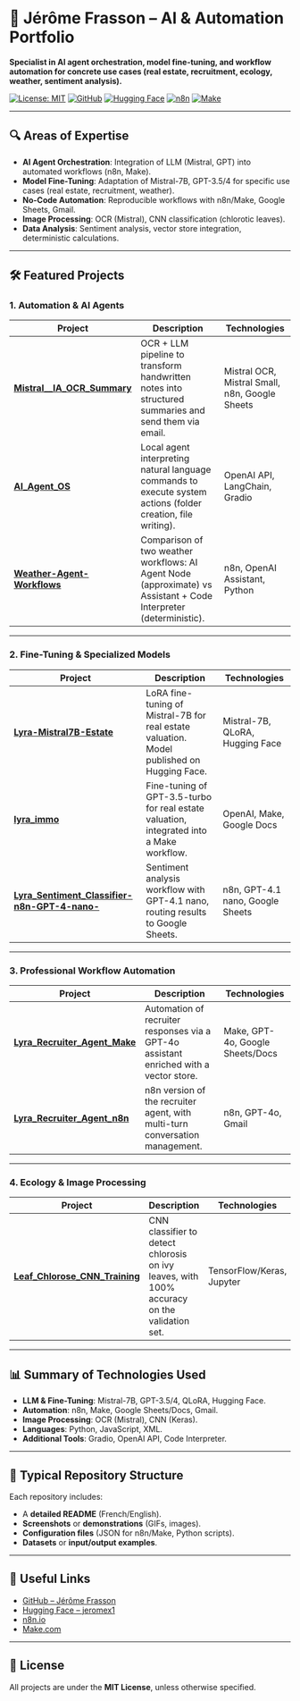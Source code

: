 # 🚀 Jérôme Frasson – AI & Automation Portfolio
**Specialist in AI agent orchestration, model fine-tuning, and workflow automation for concrete use cases (real estate, recruitment, ecology, weather, sentiment analysis).**

[![License: MIT](https://img.shields.io/badge/License-MIT-yellow.svg)](https://opensource.org/licenses/MIT)
[![GitHub](https://img.shields.io/badge/GitHub-40%2B%20repos-black)](https://github.com/Jerome-openclassroom)
[![Hugging Face](https://img.shields.io/badge/🤗-Hugging%20Face-blue)](https://huggingface.co/jeromex1)
[![n8n](https://img.shields.io/badge/n8n-Automation-green)](https://n8n.io)
[![Make](https://img.shields.io/badge/Make-Workflow%20Automation-orange)](https://www.make.com/)

---

## 🔍 Areas of Expertise
- **AI Agent Orchestration**: Integration of LLM (Mistral, GPT) into automated workflows (n8n, Make).
- **Model Fine-Tuning**: Adaptation of Mistral-7B, GPT-3.5/4 for specific use cases (real estate, recruitment, weather).
- **No-Code Automation**: Reproducible workflows with n8n/Make, Google Sheets, Gmail.
- **Image Processing**: OCR (Mistral), CNN classification (chlorotic leaves).
- **Data Analysis**: Sentiment analysis, vector store integration, deterministic calculations.

---

## 🛠️ Featured Projects

### 1. Automation & AI Agents
| Project | Description | Technologies |
|---------|-------------|--------------|
| **[Mistral__IA_OCR_Summary](https://github.com/Jerome-openclassroom/Mistral__IA_OCR_Summary)** | OCR + LLM pipeline to transform handwritten notes into structured summaries and send them via email. | Mistral OCR, Mistral Small, n8n, Google Sheets |
| **[AI_Agent_OS](https://github.com/Jerome-openclassroom/AI_Agent_OS)** | Local agent interpreting natural language commands to execute system actions (folder creation, file writing). | OpenAI API, LangChain, Gradio |
| **[Weather-Agent-Workflows](https://github.com/Jerome-openclassroom/Weather-Agent-Workflows)** | Comparison of two weather workflows: AI Agent Node (approximate) vs Assistant + Code Interpreter (deterministic). | n8n, OpenAI Assistant, Python |

---

### 2. Fine-Tuning & Specialized Models
| Project | Description | Technologies |
|---------|-------------|--------------|
| **[Lyra-Mistral7B-Estate](https://github.com/Jerome-openclassroom/Lyra-Mistral7B-Estate)** | LoRA fine-tuning of Mistral-7B for real estate valuation. Model published on Hugging Face. | Mistral-7B, QLoRA, Hugging Face |
| **[lyra_immo](https://github.com/Jerome-openclassroom/lyra_immo)** | Fine-tuning of GPT-3.5-turbo for real estate valuation, integrated into a Make workflow. | OpenAI, Make, Google Docs |
| **[Lyra_Sentiment_Classifier-n8n-GPT-4-nano-](https://github.com/Jerome-openclassroom/Lyra_Sentiment_Classifier-n8n-GPT-4-nano-)** | Sentiment analysis workflow with GPT-4.1 nano, routing results to Google Sheets. | n8n, GPT-4.1 nano, Google Sheets |

---

### 3. Professional Workflow Automation
| Project | Description | Technologies |
|---------|-------------|--------------|
| **[Lyra_Recruiter_Agent_Make](https://github.com/Jerome-openclassroom/Lyra_Recruiter_Agent_Make)** | Automation of recruiter responses via a GPT-4o assistant enriched with a vector store. | Make, GPT-4o, Google Sheets/Docs |
| **[Lyra_Recruiter_Agent_n8n](https://github.com/Jerome-openclassroom/Lyra_Recruiter_Agent_n8n)** | n8n version of the recruiter agent, with multi-turn conversation management. | n8n, GPT-4o, Gmail |

---

### 4. Ecology & Image Processing
| Project | Description | Technologies |
|---------|-------------|--------------|
| **[Leaf_Chlorose_CNN_Training](https://github.com/Jerome-openclassroom/Leaf_Chlorose_CNN_Training)** | CNN classifier to detect chlorosis on ivy leaves, with 100% accuracy on the validation set. | TensorFlow/Keras, Jupyter |

---

## 📊 Summary of Technologies Used
- **LLM & Fine-Tuning**: Mistral-7B, GPT-3.5/4, QLoRA, Hugging Face.
- **Automation**: n8n, Make, Google Sheets/Docs, Gmail.
- **Image Processing**: OCR (Mistral), CNN (Keras).
- **Languages**: Python, JavaScript, XML.
- **Additional Tools**: Gradio, OpenAI API, Code Interpreter.

---

## 📂 Typical Repository Structure
Each repository includes:
- A **detailed README** (French/English).
- **Screenshots** or **demonstrations** (GIFs, images).
- **Configuration files** (JSON for n8n/Make, Python scripts).
- **Datasets** or **input/output examples**.

---

## 🔗 Useful Links
- [GitHub – Jérôme Frasson](https://github.com/Jerome-openclassroom)
- [Hugging Face – jeromex1](https://huggingface.co/jeromex1)
- [n8n.io](https://n8n.io)
- [Make.com](https://www.make.com/)

---

## 📄 License
All projects are under the **MIT License**, unless otherwise specified.
